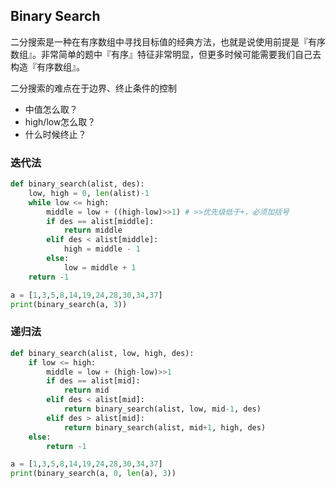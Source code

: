 ## Binary Search

⼆分搜索是⼀种在有序数组中寻找⽬标值的经典⽅法，也就是说使⽤前提是『有序数组』。⾮常简单的题中『有序』特征⾮常明显，但更多时候可能需要我们⾃⼰去构造『有序数组』。

二分搜索的难点在于边界、终止条件的控制

- 中值怎么取？
- high/low怎么取？
- 什么时候终止？

### 迭代法

```python
def binary_search(alist, des):
    low, high = 0, len(alist)-1
    while low <= high:
        middle = low + ((high-low)>>1) # >>优先级低于+，必须加括号
        if des == alist[middle]:
            return middle
        elif des < alist[middle]:
            high = middle - 1
        else:
            low = middle + 1
    return -1

a = [1,3,5,8,14,19,24,28,30,34,37]
print(binary_search(a, 3))
```



### 递归法

```python
def binary_search(alist, low, high, des):
    if low <= high:
        middle = low + (high-low)>>1
        if des == alist[mid]:
            return mid
        elif des < alist[mid]:
            return binary_search(alist, low, mid-1, des)
        elif des > alist[mid]:
            return binary_search(alist, mid+1, high, des)
    else:
        return -1

a = [1,3,5,8,14,19,24,28,30,34,37]
print(binary_search(a, 0, len(a), 3))
```


